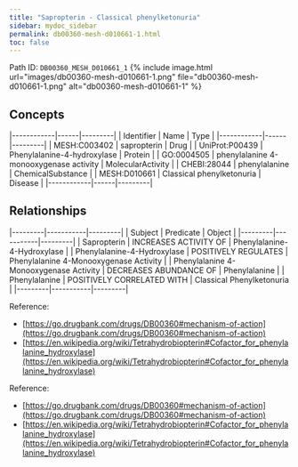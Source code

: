 ```yaml
---
title: "Sapropterin - Classical phenylketonuria"
sidebar: mydoc_sidebar
permalink: db00360-mesh-d010661-1.html
toc: false 
---
```



Path ID: `DB00360_MESH_D010661_1`
{% include image.html url="images/db00360-mesh-d010661-1.png" file="db00360-mesh-d010661-1.png" alt="db00360-mesh-d010661-1" %}

## Concepts

|------------|------|---------|
| Identifier | Name | Type    |
|------------|------|---------|
| MESH:C003402 | sapropterin | Drug |
| UniProt:P00439 | Phenylalanine-4-hydroxylase | Protein |
| GO:0004505 | phenylalanine 4-monooxygenase activity | MolecularActivity |
| CHEBI:28044 | phenylalanine | ChemicalSubstance |
| MESH:D010661 | Classical phenylketonuria | Disease |
|------------|------|---------|

## Relationships

|---------|-----------|---------|
| Subject | Predicate | Object  |
|---------|-----------|---------|
| Sapropterin | INCREASES ACTIVITY OF | Phenylalanine-4-Hydroxylase |
| Phenylalanine-4-Hydroxylase | POSITIVELY REGULATES | Phenylalanine 4-Monooxygenase Activity |
| Phenylalanine 4-Monooxygenase Activity | DECREASES ABUNDANCE OF | Phenylalanine |
| Phenylalanine | POSITIVELY CORRELATED WITH | Classical Phenylketonuria |
|---------|-----------|---------|

Reference: 
  - [https://go.drugbank.com/drugs/DB00360#mechanism-of-action](https://go.drugbank.com/drugs/DB00360#mechanism-of-action)
  - [https://en.wikipedia.org/wiki/Tetrahydrobiopterin#Cofactor_for_phenylalanine_hydroxylase](https://en.wikipedia.org/wiki/Tetrahydrobiopterin#Cofactor_for_phenylalanine_hydroxylase)

Reference: 
  - [https://go.drugbank.com/drugs/DB00360#mechanism-of-action](https://go.drugbank.com/drugs/DB00360#mechanism-of-action)
  - [https://en.wikipedia.org/wiki/Tetrahydrobiopterin#Cofactor_for_phenylalanine_hydroxylase](https://en.wikipedia.org/wiki/Tetrahydrobiopterin#Cofactor_for_phenylalanine_hydroxylase)
